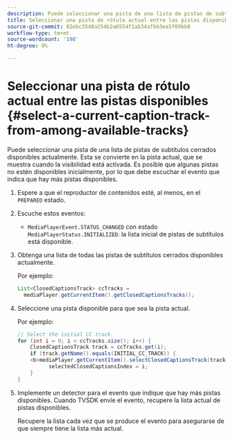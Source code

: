 ```yaml
---
description: Puede seleccionar una pista de una lista de pistas de subtítulos cerrados disponibles actualmente. Esta se convierte en la pista actual, que se muestra cuando la visibilidad está activada. Es posible que algunas pistas no estén disponibles inicialmente, por lo que debe escuchar el evento que indica que hay más pistas disponibles.
title: Seleccionar una pista de rótulo actual entre las pistas disponibles
source-git-commit: 02ebc3548a254b2a6554f1ab34afbb3ea5f09bb8
workflow-type: tm+mt
source-wordcount: '198'
ht-degree: 0%

---
```


# Seleccionar una pista de rótulo actual entre las pistas disponibles {#select-a-current-caption-track-from-among-available-tracks}

Puede seleccionar una pista de una lista de pistas de subtítulos cerrados disponibles actualmente. Esta se convierte en la pista actual, que se muestra cuando la visibilidad está activada. Es posible que algunas pistas no estén disponibles inicialmente, por lo que debe escuchar el evento que indica que hay más pistas disponibles.

1. Espere a que el reproductor de contenidos esté, al menos, en el `PREPARED` estado.
1. Escuche estos eventos:

   * `MediaPlayerEvent.STATUS_CHANGED` con estado `MediaPlayerStatus.INITIALIZED`: la lista inicial de pistas de subtítulos está disponible.

1. Obtenga una lista de todas las pistas de subtítulos cerrados disponibles actualmente.

   Por ejemplo:

   ```java
   List<ClosedCaptionsTrack> ccTracks = 
     mediaPlayer.getCurrentItem().getClosedCaptionsTracks();
   ```

1. Seleccione una pista disponible para que sea la pista actual.

   Por ejemplo:

   ```java
   // Select the initial CC track. 
   for (int i = 0; i < ccTracks.size(); i++) { 
       ClosedCaptionsTrack track = ccTracks.get(i); 
       if (track.getName().equals(INITIAL_CC_TRACK)) { 
       <b>mediaPlayer.getCurrentItem().selectClosedCaptionsTrack(track);</b> 
             selectedClosedCaptionsIndex = i; 
       } 
   }
   ```

1. Implemente un detector para el evento que indique que hay más pistas disponibles. Cuando TVSDK envíe el evento, recupere la lista actual de pistas disponibles.

   Recupere la lista cada vez que se produce el evento para asegurarse de que siempre tiene la lista más actual.
